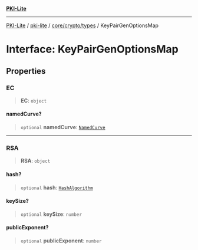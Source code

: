 [**PKI-Lite**](../../../../../README.md)

---

[PKI-Lite](../../../../../README.md) / [pki-lite](../../../../README.md) / [core/crypto/types](../README.md) / KeyPairGenOptionsMap

# Interface: KeyPairGenOptionsMap

## Properties

### EC

> **EC**: `object`

#### namedCurve?

> `optional` **namedCurve**: [`NamedCurve`](../type-aliases/NamedCurve.md)

---

### RSA

> **RSA**: `object`

#### hash?

> `optional` **hash**: [`HashAlgorithm`](../type-aliases/HashAlgorithm.md)

#### keySize?

> `optional` **keySize**: `number`

#### publicExponent?

> `optional` **publicExponent**: `number`
